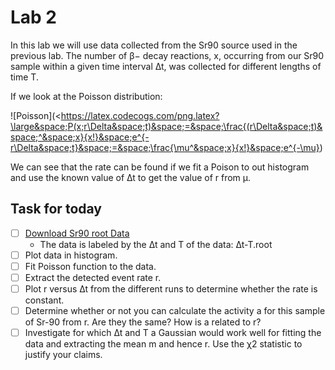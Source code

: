 # Lab 2

In this lab we will use data collected from the Sr90 source used in the previous lab. The number of β− decay reactions, x, occurring from our Sr90 sample within a given time interval ∆t, was collected for different lengths of time T.

If we look at the Poisson distribution:

![Poisson]\(&lt;<https://latex.codecogs.com/png.latex?\large&space;P(x;r\Delta&space;t)&space;=&space;\frac{(r\Delta&space;t)&space;^&space;x}{x!}&space;e^{-r\Delta&space;t}&space;=&space;\frac{\mu^&space;x}{x!}&space;e^{-\mu}>)

We can see that the rate can be found if we fit a Poison to out histogram and use the known value of ∆t to get the value of r from μ.

## Task for today

-   [ ] [Download Sr90 root Data](http://boson.physics.sc.edu/~gothe/511-S16/rootlab/PHYS511L-S16/Sr90-data.html)
    -   The data is labeled by the ∆t and T of the data: ∆t-T.root
-   [ ] Plot data in histogram.
-   [ ] Fit Poisson function to the data.
-   [ ] Extract the detected event rate r.
-   [ ] Plot r versus ∆t from the different runs to determine whether the rate is constant.
-   [ ] Determine whether or not you can calculate the activity a for this sample of Sr-90 from r. Are they the same? How is a related to r?
-   [ ] Investigate for which ∆t and T a Gaussian would work well for fitting the data and extracting the mean m and hence r. Use the χ2 statistic to justify your claims.
